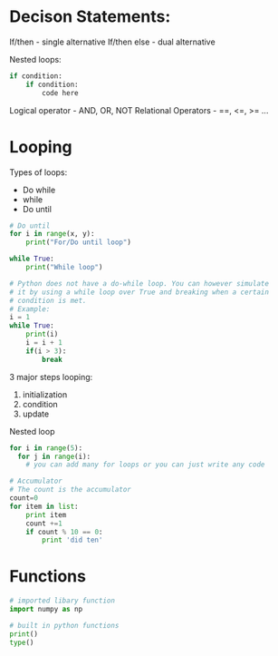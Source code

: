 # Decison Statements:

If/then - single alternative 
If/then else - dual alternative

Nested loops:
```py
if condition:
    if condition:
        code here
```
Logical operator - AND, OR, NOT
Relational Operators - ==, <=, >= ...

# Looping 

Types of loops:
- Do while
- while
- Do until

```py
# Do until
for i in range(x, y):
    print("For/Do until loop")

while True:
    print("While loop")

# Python does not have a do-while loop. You can however simulate
# it by using a while loop over True and breaking when a certain
# condition is met.
# Example:
i = 1
while True:
    print(i)
    i = i + 1
    if(i > 3):
        break
```
3 major steps looping:
1. initialization
2. condition
3. update

Nested loop

```py 
for i in range(5):
  for j in range(i):
    # you can add many for loops or you can just write any code

# Accumulator
# The count is the accumulator
count=0
for item in list:
    print item
    count +=1
    if count % 10 == 0:
        print 'did ten'
```

# Functions 
```py
# imported libary function
import numpy as np

# built in python functions
print()
type()
```

